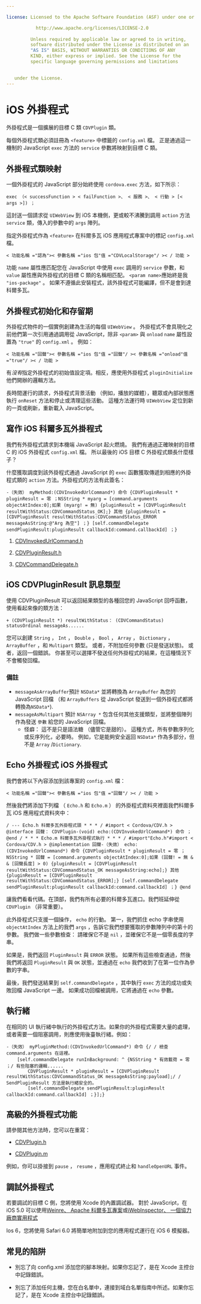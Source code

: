 ```yaml
---

license: Licensed to the Apache Software Foundation (ASF) under one or more contributor license agreements. See the NOTICE file distributed with this work for additional information regarding copyright ownership. The ASF licenses this file to you under the Apache License, Version 2.0 (the "License"); you may not use this file except in compliance with the License. You may obtain a copy of the License at

           http://www.apache.org/licenses/LICENSE-2.0
    
         Unless required by applicable law or agreed to in writing,
         software distributed under the License is distributed on an
         "AS IS" BASIS, WITHOUT WARRANTIES OR CONDITIONS OF ANY
         KIND, either express or implied. See the License for the
         specific language governing permissions and limitations
    

   under the License.
---
```


# iOS 外掛程式

外掛程式是一個擴展的目標 C 類 `CDVPlugin` 類。

每個外掛程式類必須註冊為 `<feature>` 中標籤的 `config.xml` 檔。 正是通過這一機制的 JavaScript `exec` 方法的 `service` 參數將映射到目標 C 類。

## 外掛程式類映射

一個外掛程式的 JavaScript 部分始終使用 `cordova.exec` 方法，如下所示：

    exec （< successFunction > < failFunction >、 < 服務 >、 < 行動 > [< args >]) ；
    

這封送一個請求從 `UIWebView` 到 iOS 本機側，更或較不沸騰到調用 `action` 方法 `service` 類，傳入的參數中的 `args` 陣列。

指定外掛程式作為 `<feature>` 在科爾多瓦 iOS 應用程式專案中的標記 `config.xml` 檔。

    < 功能名稱 ="認為">< 參數名稱 ="ios 包"值 ="CDVLocalStorage"/ >< / 功能 >
    

功能 `name` 屬性應匹配您在 JavaScript 中使用 `exec` 調用的 `service` 參數，和 `value` 屬性應與外掛程式的目標 C 類的名稱相匹配。 `<param name>`應始終是我 `"ios-package"` 。 如果不遵循此安裝程式，該外掛程式可能編譯，但不是會到達科爾多瓦。

## 外掛程式初始化和存留期

外掛程式物件的一個實例創建為生活的每個 `UIWebView` 。 外掛程式不會具現化之前他們第一次引用通過調用從 JavaScript，除非 `<param>` 與 `onload` `name` 屬性設置為 `"true"` 的 `config.xml` 。 例如：

    < 功能名稱 ="回聲">< 參數名稱 ="ios 包"值 ="回聲"/ >< 參數名稱 ="onload"值 ="true"/ >< / 功能 >
    

有*沒有*指定外掛程式的初始值設定項。相反，應使用外掛程式 `pluginInitialize` 他們開辦的邏輯方法。

長時間運行的請求，外掛程式背景活動 （例如，播放的媒體），聽眾或內部狀態應執行 `onReset` 方法和停止或清理這些活動。 這種方法運行時 `UIWebView` 定位到新的一頁或刷新，重新載入 JavaScript。

## 寫作 iOS 科爾多瓦外掛程式

我們有外掛程式請求到本機端 JavaScript 起火燃燒。 我們有通過正確映射的目標 C 的 iOS 外掛程式 `config.xml` 檔。 所以最後的 iOS 目標 C 外掛程式類長什麼樣子？

什麼獲取調度到該外掛程式通過 JavaScript 的 `exec` 函數獲取傳遞到相應的外掛程式類的 `action` 方法。外掛程式的方法有此簽名：

    -（失效） myMethod:(CDVInvokedUrlCommand*) 命令 {CDVPluginResult * pluginResult = 零 ；NSString * myarg = [command.arguments objectAtIndex:0];如果 (myarg! = 無) {pluginResult = [CDVPluginResult resultWithStatus:CDVCommandStatus_OK];} 其他 {pluginResult = [CDVPluginResult resultWithStatus:CDVCommandStatus_ERROR messageAsString:@"Arg 為空"] ；} [self.commandDelegate sendPluginResult:pluginResult callbackId:command.callbackId] ；}
    

1.  [CDVInvokedUrlCommand.h][1]

2.  [CDVPluginResult.h][2]

3.  [CDVCommandDelegate.h][3]

 [1]: https://github.com/apache/cordova-ios/blob/master/CordovaLib/Classes/CDVInvokedUrlCommand.h
 [2]: https://github.com/apache/cordova-ios/blob/master/CordovaLib/Classes/CDVPluginResult.h
 [3]: https://github.com/apache/cordova-ios/blob/master/CordovaLib/Classes/CDVCommandDelegate.h

## iOS CDVPluginResult 訊息類型

使用 CDVPluginResult 可以返回結果類型的各種回您的 JavaScript 回呼函數，使用看起來像的類方法：

    + (CDVPluginResult *) resultWithStatus： (CDVCommandStatus) statusOrdinal messageAs......
    

您可以創建 `String` ， `Int` ， `Double` ， `Bool` ， `Array` ， `Dictionary` ， `ArrayBuffer` ，和 `Multipart` 類型。 或者，不附加任何參數 (只是發送狀態)。 或者，返回一個錯誤。 你甚至可以選擇不發送任何外掛程式的結果，在這種情況下不會觸發回檔。

### 備註

*   `messageAsArrayBuffer`預計 `NSData*` 並將轉換為 `ArrayBuffer` 為您的 JavaScript 回檔 （和 `ArrayBuffers` 從 JavaScript 發送到一個外掛程式都將轉換為`NSData*`).
*   `messageAsMultipart` 預計 `NSArray *` 包含任何其他支援類型，並將整個陣列作為發送 `參數` 給您的 JavaScript 回檔。 
    *   怪癖： 這不是只是語法糖 （儘管它是甜的）。 這種方式，所有參數序列化或反序列化，必要時。 例如，它是能夠安全返回 `NSData*` 作為多部分，但不是 `Array` /`Dictionary`.

## Echo 外掛程式 iOS 外掛程式

我們會將以下內容添加到該專案的 `config.xml` 檔：

    < 功能名稱 ="回聲">< 參數名稱 ="ios 包"值 ="回聲"/ >< / 功能 >
    

然後我們將添加下列檔 （ `Echo.h` 和 `Echo.m` ） 的外掛程式資料夾裡面我們科爾多瓦 iOS 應用程式資料夾中：

    / --- Echo.h 科爾多瓦外掛程式頭 * * * / #import < Cordova/CDV.h > @interface 回聲： CDVPlugin-(void) echo:(CDVInvokedUrlCommand*) 命令 ；@end / * * * Echo.m 科爾多瓦外掛程式執行 * * * / #import"Echo.h"#import < Cordova/CDV.h > @implementation 回聲-（失效） echo:(CDVInvokedUrlCommand*) 命令 {CDVPluginResult * pluginResult = 零 ；NSString * 回聲 = [command.arguments objectAtIndex:0];如果 (回聲! = 無 & & [回聲長度] > 0) {pluginResult = [CDVPluginResult resultWithStatus:CDVCommandStatus_OK messageAsString:echo];} 其他 {pluginResult = [CDVPluginResult resultWithStatus:CDVCommandStatus_ERROR];} [self.commandDelegate sendPluginResult:pluginResult callbackId:command.callbackId] ；} @end
    

讓我們看看代碼。在頂部，我們有所有必要的科爾多瓦進口。我們班延伸從 `CDVPlugin` （非常重要）。

此外掛程式只支援一個操作， `echo` 的行動。 第一，我們抓住 echo 字串使用 `objectAtIndex` 方法上的我們 `args` ，告訴它我們想要獲取的參數陣列中的第十的參數。 我們做一些參數檢查： 請確保它不是 `nil` ，並確保它不是一個零長度的字串。

如果是，我們返回 `PluginResult` 與 `ERROR` 狀態。 如果所有這些檢查通過，然後我們將返回 `PluginResult` 與 `OK` 狀態，並通過在 `echo` 我們收到了在第一位作為參數的字串。

最後，我們發送結果到 `self.commandDelegate` ，其中執行 `exec` 方法的成功或失敗回檔 JavaScript 一邊。 如果成功回檔被調用，它將通過在 `echo` 參數。

## 執行緒

在相同的 UI 執行緒中執行的外掛程式方法。如果你的外掛程式需要大量的處理，或者需要一個阻塞調用，則應使用後臺執行緒。例如：

    -（失效） myPluginMethod:(CDVInvokedUrlCommand*) 命令 {/ / 檢查 command.arguments 在這裡。
        [self.commandDelegate runInBackground: ^ {NSString * 有效載荷 = 零 ；/ 有些阻塞的邏輯......
            CDVPluginResult * pluginResult = [CDVPluginResult resultWithStatus:CDVCommandStatus_OK messageAsString:payload];/ / SendPluginResult 方法是執行緒安全的。
            [self.commandDelegate sendPluginResult:pluginResult callbackId:command.callbackId] ；}];}
    

## 高級的外掛程式功能

請參閱其他方法時，您可以在重寫：

*   [CDVPlugin.h][4]

*   [CDVPlugin.m][5]

 [4]: https://github.com/apache/cordova-ios/blob/master/CordovaLib/Classes/CDVPlugin.h
 [5]: https://github.com/apache/cordova-ios/blob/master/CordovaLib/Classes/CDVPlugin.m

例如，你可以掛接到 `pause` ， `resume` ，應用程式終止和 `handleOpenURL` 事件。

## 調試外掛程式

若要調試的目標 C 側，您將使用 Xcode 的內置調試器。 對於 JavaScript，在 iOS 5.0 可以使用[Weinre、 Apache 科爾多瓦專案][6]或[iWebInspector、 一個協力廠商實用程式][7]

 [6]: https://github.com/apache/cordova-weinre
 [7]: http://www.iwebinspector.com/

Ios 6，您將使用 Safari 6.0 將簡單地附加到您的應用程式運行在 iOS 6 模擬器。

## 常見的陷阱

*   別忘了向 config.xml 添加您的腳本映射。如果你忘記了，是在 Xcode 主控台中記錄錯誤。

*   別忘了添加任何主機，您在白名單中，連接到域白名單指南中所述。如果你忘記了，是在 Xcode 主控台中記錄錯誤。